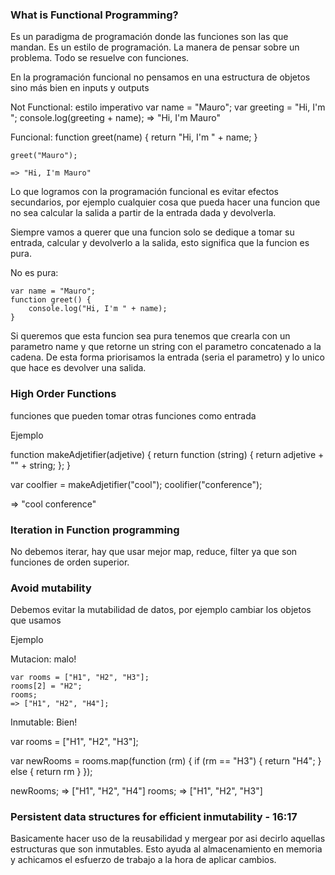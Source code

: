 ### What is Functional Programming?

Es un paradigma de programación donde las funciones son las que mandan.
Es un estilo de programación.
La manera de pensar sobre un problema.
Todo se resuelve con funciones.

En la programación funcional no pensamos en una estructura de objetos sino más bien en inputs y outputs

Not Functional:  estilo imperativo
    var name = "Mauro";
    var greeting = "Hi, I'm ";
    console.log(greeting + name);
    => "Hi, I'm Mauro"

Funcional:
    function greet(name) {
        return "Hi, I'm " + name;
    }

    greet("Mauro");

    => "Hi, I'm Mauro"

Lo que logramos con la programación funcional es evitar efectos secundarios, por ejemplo cualquier cosa que pueda
hacer una funcion que no sea calcular la salida a partir de la entrada dada y devolverla.

Siempre vamos a querer que una funcion solo se dedique a tomar su entrada, calcular y devolverlo a la salida, esto significa que la funcion es pura.

No es pura:

    var name = "Mauro";
    function greet() {
        console.log("Hi, I'm " + name);
    }

Si queremos que esta funcion sea pura tenemos que crearla con un parametro name y que retorne un string con el parametro concatenado a la cadena. De esta forma priorisamos la entrada (seria el parametro) y lo unico que hace es devolver una salida.

### High Order Functions 

funciones que pueden tomar otras funciones como entrada

Ejemplo 

function makeAdjetifier(adjetive) {
    return function (string) {
        return adjetive + "" + string;
    };
}

var coolfier = makeAdjetifier("cool");
coolifier("conference");

=> "cool conference"

### Iteration in Function programming

No debemos iterar, hay que usar mejor map, reduce, filter ya que son funciones de orden superior.

### Avoid mutability

Debemos evitar la mutabilidad de datos, por ejemplo cambiar los objetos que usamos

Ejemplo

Mutacion: malo!

    var rooms = ["H1", "H2", "H3"];
    rooms[2] = "H2";
    rooms;
    => ["H1", "H2", "H4"];

Inmutable: Bien!

   var rooms = ["H1", "H2", "H3"];

   var newRooms = rooms.map(function (rm) {
       if (rm == "H3") { return "H4"; }
       else { return rm }
   });

   newRooms; => ["H1", "H2", "H4"]
   rooms; => ["H1", "H2", "H3"]

### Persistent data structures for efficient inmutability - 16:17
    
Basicamente hacer uso de la reusabilidad y mergear por asi decirlo aquellas estructuras que son inmutables.
Esto ayuda al almacenamiento en memoria y achicamos el esfuerzo de trabajo a la hora de aplicar cambios.


